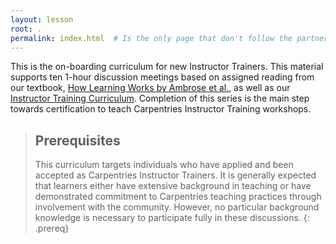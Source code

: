 ```yaml
---
layout: lesson
root: .
permalink: index.html  # Is the only page that don't follow the partner /:path/index.html
---
```

This is the on-boarding curriculum for new Instructor Trainers. This material supports ten 1-hour discussion meetings based on assigned reading from our textbook, [How Learning Works by Ambrose et al.](http://www.worldcat.org/title/how-learning-works-seven-research-based-principles-for-smart-teaching/oclc/468969206), as well as our [Instructor Training Curriculum](https://carpentries.github.io/instructor-training/). Completion of this series is the main step towards certification to teach Carpentries Instructor Training workshops.

> ## Prerequisites
>
> This curriculum targets individuals who have applied and been accepted as Carpentries Instructor Trainers. It is generally expected that learners either have extensive background in teaching or have demonstrated commitment to Carpentries teaching practices through involvement with the community. However, no particular background knowledge is necessary to participate fully in these discussions.
{: .prereq}
